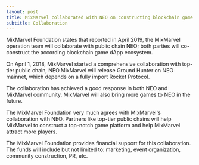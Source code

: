 ```yaml
---
layout: post
title: MixMarvel collaborated with NEO on constructing blockchain game dApp ecosystem
subtitle: Collaboration
---
```


MixMarvel Foundation states that reported in April 2019, the MixMarvel operation team will collaborate with public chain  NEO; both parties will co-construct the according blockchain game dApp ecosystem.

On April 1, 2018, MixMarvel started a comprehensive collaboration with top-tier public chain, NEO.MixMarvel will release Ground Hunter on NEO mainnet, which depends on a fully import Rocket Protocol.

The collaboration has achieved a good response in both NEO and MixMarvel community. MixMarvel will also bring more games to NEO in the future.

The MixMarvel Foundation very much agrees with MixMarvel's collaboration with NEO. Partners like top-tier public chains will help MixMarvel to construct a top-notch game platform and help MixMarvel attract more players. 

The MixMarvel Foundation provides financial support for this collaboration. The funds will include but not limited to: marketing, event organization, community construction, PR, etc. 

